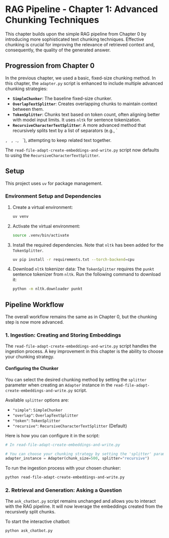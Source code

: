 # RAG Pipeline - Chapter 1: Advanced Chunking Techniques

This chapter builds upon the simple RAG pipeline from Chapter 0 by introducing more sophisticated text chunking techniques. Effective chunking is crucial for improving the relevance of retrieved context and, consequently, the quality of the generated answer.

## Progression from Chapter 0

In the previous chapter, we used a basic, fixed-size chunking method. In this chapter, the `adapter.py` script is enhanced to include multiple advanced chunking strategies:

*   **`SimpleChunker`**: The baseline fixed-size chunker.
*   **`OverlapTextSplitter`**: Creates overlapping chunks to maintain context between them.
*   **`TokenSplitter`**: Chunks text based on token count, often aligning better with model input limits. It uses `nltk` for sentence tokenization.
*   **`RecursiveCharacterTextSplitter`**: A more advanced method that recursively splits text by a list of separators (e.g., `

`, `
`, `.`, ` `), attempting to keep related text together.

The `read-file-adapt-create-embeddings-and-write.py` script now defaults to using the `RecursiveCharacterTextSplitter`.

## Setup

This project uses `uv` for package management.

### Environment Setup and Dependencies

1.  Create a virtual environment:
    ```bash
    uv venv
    ```

2.  Activate the virtual environment:
    ```bash
    source .venv/bin/activate
    ```

3.  Install the required dependencies. Note that `nltk` has been added for the `TokenSplitter`.
    ```bash
    uv pip install -r requirements.txt --torch-backend=cpu
    ```
4. Download `nltk` tokenizer data:
   The `TokenSplitter` requires the `punkt` sentence tokenizer from `nltk`. Run the following command to download it:
   ```bash
   python -m nltk.downloader punkt
   ```

## Pipeline Workflow

The overall workflow remains the same as in Chapter 0, but the chunking step is now more advanced.

### 1. Ingestion: Creating and Storing Embeddings

The `read-file-adapt-create-embeddings-and-write.py` script handles the ingestion process. A key improvement in this chapter is the ability to choose your chunking strategy.

#### Configuring the Chunker

You can select the desired chunking method by setting the `splitter` parameter when creating an `Adapter` instance in the `read-file-adapt-create-embeddings-and-write.py` script.

Available `splitter` options are:
*   `"simple"`: `SimpleChunker`
*   `"overlap"`: `OverlapTextSplitter`
*   `"token"`: `TokenSplitter`
*   `"recursive"`: `RecursiveCharacterTextSplitter` (Default)

Here is how you can configure it in the script:
```python
# In read-file-adapt-create-embeddings-and-write.py

# You can choose your chunking strategy by setting the 'splitter' parameter.
adapter_instance = Adapter(chunk_size=500, splitter="recursive") 
```

To run the ingestion process with your chosen chunker:

```bash
python read-file-adapt-create-embeddings-and-write.py
```

### 2. Retrieval and Generation: Asking a Question

The `ask_chatbot.py` script remains unchanged and allows you to interact with the RAG pipeline. It will now leverage the embeddings created from the recursively split chunks.

To start the interactive chatbot:

```bash
python ask_chatbot.py
```
